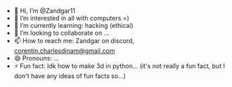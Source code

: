 - 👋 Hi, I’m @Zandgar11
- 👀 I’m interested in all with computers =)
- 🌱 I’m currently learning: hacking (ethical)
- 💞️ I’m looking to collaborate on ...
- 📫 How to reach me: Zandgar on discord, corentin.charlesdinam@gmail.com
- 😄 Pronouns: ...
- ⚡ Fun fact: Idk how to make 3d in python... (it's not really a fun fact, but I don't have any ideas of fun facts so...)

<!---
Zandgar11/Zandgar11 is a ✨ special ✨ repository because its `README.md` (this file) appears on your GitHub profile.
You can click the Preview link to take a look at your changes.
--->

